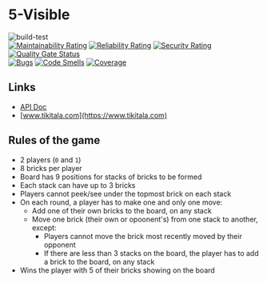 # 5-Visible
![build-test](https://github.com/pauloqueiroga/5visible/actions/workflows/build-test.yml/badge.svg)  
[![Maintainability Rating](https://sonarcloud.io/api/project_badges/measure?project=pauloqueiroga_5visible&metric=sqale_rating)](https://sonarcloud.io/dashboard?id=pauloqueiroga_5visible)
[![Reliability Rating](https://sonarcloud.io/api/project_badges/measure?project=pauloqueiroga_5visible&metric=reliability_rating)](https://sonarcloud.io/dashboard?id=pauloqueiroga_5visible)
[![Security Rating](https://sonarcloud.io/api/project_badges/measure?project=pauloqueiroga_5visible&metric=security_rating)](https://sonarcloud.io/dashboard?id=pauloqueiroga_5visible)
[![Quality Gate Status](https://sonarcloud.io/api/project_badges/measure?project=pauloqueiroga_5visible&metric=alert_status)](https://sonarcloud.io/dashboard?id=pauloqueiroga_5visible)  
[![Bugs](https://sonarcloud.io/api/project_badges/measure?project=pauloqueiroga_5visible&metric=bugs)](https://sonarcloud.io/dashboard?id=pauloqueiroga_5visible)
[![Code Smells](https://sonarcloud.io/api/project_badges/measure?project=pauloqueiroga_5visible&metric=code_smells)](https://sonarcloud.io/dashboard?id=pauloqueiroga_5visible)
[![Coverage](https://sonarcloud.io/api/project_badges/measure?project=pauloqueiroga_5visible&metric=coverage)](https://sonarcloud.io/dashboard?id=pauloqueiroga_5visible)

## Links
- [API Doc](https://www.tikitala.com/api-doc/)  
- [www.tikitala.com](https://www.tikitala.com)

## Rules of the game
* 2 players (`0` and `1`)
* 8 bricks per player
* Board has 9 positions for stacks of bricks to be formed
* Each stack can have up to 3 bricks
* Players cannot peek/see under the topmost brick on each stack
* On each round, a player has to make one and only one move:
    * Add one of their own bricks to the board, on any stack
    * Move one brick (their own or opoonent's) from one stack to another, except:
        * Players cannot move the brick most recently moved by their opponent
        * If there are less than 3 stacks on the board, the player has to add a brick to the board, on any stack
* Wins the player with 5 of their bricks showing on the board

